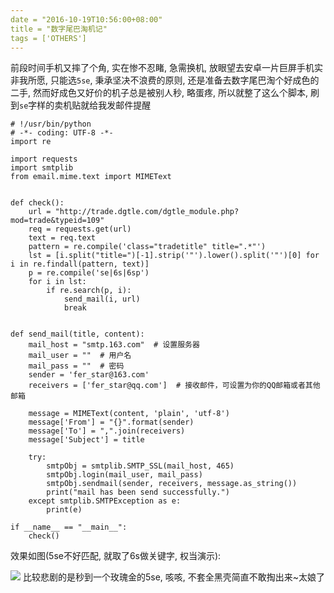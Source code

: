 ```yaml
---
date = "2016-10-19T10:56:00+08:00"
title = "数字尾巴淘机记"
tags = ['OTHERS']
---
```


前段时间手机又摔了个角, 实在惨不忍睹, 急需换机, 放眼望去安卓一片巨屏手机实非我所愿, 只能选`5se`, 秉承坚决不浪费的原则, 还是准备去数字尾巴淘个好成色的二手, 然而好成色又好价的机子总是被别人秒, 略蛋疼, 所以就整了这么个脚本, 刷到`se`字样的卖机贴就给我发邮件提醒
```
# !/usr/bin/python
# -*- coding: UTF-8 -*-
import re

import requests
import smtplib
from email.mime.text import MIMEText


def check():
    url = "http://trade.dgtle.com/dgtle_module.php?mod=trade&typeid=109"
    req = requests.get(url)
    text = req.text
    pattern = re.compile('class="tradetitle" title=".*"')
    lst = [i.split("title=")[-1].strip('"').lower().split('"')[0] for i in re.findall(pattern, text)]
    p = re.compile('se|6s|6sp')
    for i in lst:
        if re.search(p, i):
            send_mail(i, url)
            break


def send_mail(title, content):
    mail_host = "smtp.163.com"  # 设置服务器
    mail_user = ""  # 用户名
    mail_pass = ""  # 密码
    sender = 'fer_star@163.com'
    receivers = ['fer_star@qq.com']  # 接收邮件，可设置为你的QQ邮箱或者其他邮箱

    message = MIMEText(content, 'plain', 'utf-8')
    message['From'] = "{}".format(sender)
    message['To'] = ",".join(receivers)
    message['Subject'] = title

    try:
        smtpObj = smtplib.SMTP_SSL(mail_host, 465)
        smtpObj.login(mail_user, mail_pass)
        smtpObj.sendmail(sender, receivers, message.as_string())
        print("mail has been send successfully.")
    except smtplib.SMTPException as e:
        print(e)

if __name__ == "__main__":
    check()
```

效果如图(5se不好匹配, 就取了6s做关键字, 权当演示):

![](~/11-06-59.jpg)
比较悲剧的是秒到一个玫瑰金的5se, 咳咳, 不套全黑壳简直不敢掏出来~太娘了